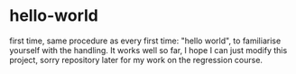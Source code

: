 # hello-world
first time, same procedure as every first time: "hello world", to familiarise yourself with the handling.
It works well so far, I hope I can just modify this project, sorry repository later for my work on the regression course.

